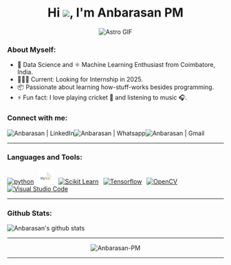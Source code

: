 <h1 align="center">Hi <img src="https://media.giphy.com/media/hvRJCLFzcasrR4ia7z/giphy.gif" width="32">, I'm Anbarasan PM</h1>

<p align="center">
  <img src="https://github.com/Anbarasan-PM/Anbarasan-PM/blob/main/Assets/Astro.gif" alt="Astro GIF" width="600" height="450"/><br>
</p>

### **About Myself:**
 - 🚀 Data Science and ⚛ Machine Learning Enthusiast from Coimbatore, India.
 - 🙍🏽‍♂️ Current: Looking for Internship in 2025.
 - 📦 Passionate about learning how-stuff-works besides programming.
 - ⚡ Fun fact: I love playing cricket 🏏 and listening to music 🎧.

### **Connect with me:**
[<img align="left" alt="Anbarasan | LinkedIn" height="30px" src="https://img.icons8.com/doodle/2x/linkedin--v2.png" />][linkedin]
[<img align="left" alt="Anbarasan | Whatsapp" height="30px" src="https://img.icons8.com/doodle/2x/whatsapp.png" />][whatsapp]
[<img align="left" alt="Anbarasan | Gmail" height="30px" src="https://img.icons8.com/doodle/2x/gmail.png" />][gmail]
<br />

---

### Languages and Tools:

[<img alt="python" width="35px" src="https://img.icons8.com/color/240/000000/python.png">](https://www.python.org/)&ensp;
[<img alt="MySQL" width="35px" src="https://raw.githubusercontent.com/github/explore/80688e429a7d4ef2fca1e82350fe8e3517d3494d/topics/mysql/mysql.png">](https://dev.mysql.com/)&ensp;
[<img alt="Scikit Learn" width="42px" src="https://upload.wikimedia.org/wikipedia/commons/0/05/Scikit_learn_logo_small.svg">](https://scikit-learn.org/stable/)&ensp;
[<img alt="Tensorflow" width="34px" src="https://cdn.icon-icons.com/icons2/2699/PNG/512/tensorflow_logo_icon_168671.png">](https://www.tensorflow.org/)&ensp;
[<img alt="OpenCV" width="34px" src="https://img.icons8.com/fluency/344/opencv.png">](https://opencv.org/)&ensp;
[<img alt="Visual Studio Code" width="32px" src="https://img.icons8.com/fluent/240/000000/visual-studio-code-2019.png" />](https://code.visualstudio.com/)&ensp;

---

### Github Stats:
![Anbarasan's github stats](https://github-readme-stats.vercel.app/api?username=Anbarasan-PM&show_icons=true&hide_border=true&theme=tokyonight)

---

<p align="center"> <img src="https://komarev.com/ghpvc/?username=Anbarasan-PM" alt="Anbarasan-PM" /> </p>


---

[linkedin]: https://www.linkedin.com/in/anbarasan-pm-645a9021a/
[gmail]: mailto:anbarasanpm9@gmail.com
[whatsapp]: https://wa.me/919894048974
